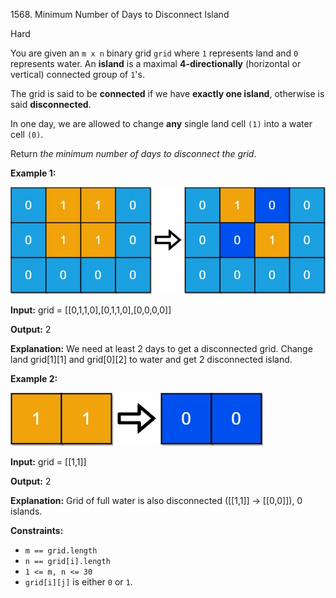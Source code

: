 1568\. Minimum Number of Days to Disconnect Island

Hard

You are given an `m x n` binary grid `grid` where `1` represents land and `0` represents water. An **island** is a maximal **4-directionally** (horizontal or vertical) connected group of `1`'s.

The grid is said to be **connected** if we have **exactly one island**, otherwise is said **disconnected**.

In one day, we are allowed to change **any** single land cell `(1)` into a water cell `(0)`.

Return _the minimum number of days to disconnect the grid_.

**Example 1:**

![](land1.jpg)

**Input:** grid = [[0,1,1,0],[0,1,1,0],[0,0,0,0]]

**Output:** 2

**Explanation:** We need at least 2 days to get a disconnected grid. Change land grid[1][1] and grid[0][2] to water and get 2 disconnected island.

**Example 2:**

![](land2.jpg)

**Input:** grid = [[1,1]]

**Output:** 2

**Explanation:** Grid of full water is also disconnected ([[1,1]] -> [[0,0]]), 0 islands.

**Constraints:**

*   `m == grid.length`
*   `n == grid[i].length`
*   `1 <= m, n <= 30`
*   `grid[i][j]` is either `0` or `1`.